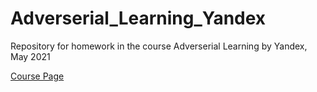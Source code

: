 # Adverserial_Learning_Yandex
Repository for homework in the course Adverserial Learning by Yandex, May 2021

[Course Page](https://yandexdataschool.com/israel/course/adversarial_learning)